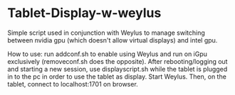 # Tablet-Display-w-weylus

Simple script used in conjunction with Weylus to manage switching between nvidia gpu (which doesn't allow virtual displays) and intel gpu.

How to use: run addconf.sh to enable using Weylus and run on iGpu exclusively (removeconf.sh does the opposite). After rebooting/logging out and starting a new session, use displayscript.sh while the tablet is plugged in to the pc in order to use the tablet as display. Start Weylus. Then, on the tablet, connect to localhost:1701 on browser.
